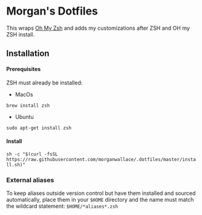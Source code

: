 # Morgan's Dotfiles

This wraps [Oh My Zsh](https://github.com/robbyrussell/oh-my-zsh) and adds my customizations after ZSH and OH my ZSH install.

## Installation

#### Prerequisites
ZSH must already be installed:
* MacOs

`brew install zsh`

* Ubuntu

`sudo apt-get install zsh`


#### Install


`sh -c "$(curl -fsSL https://raw.githubusercontent.com/morganwallace/.dotfiles/master/install.sh)"`


### External aliases
To keep aliases outside version control but have them installed and sourced automatically, place them in your `$HOME` directory and the name must match the wildcard statement:
`$HOME/*aliases*.zsh` 
